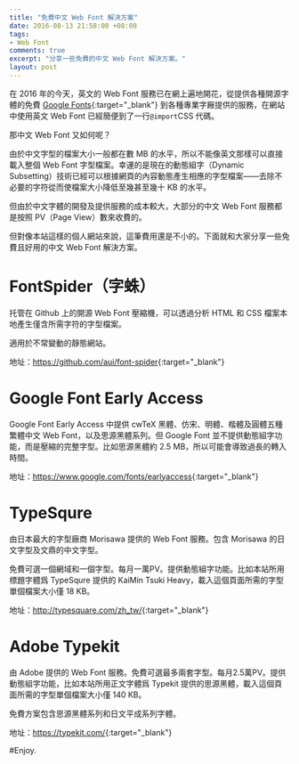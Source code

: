 ```yaml
---
title: "免費中文 Web Font 解決方案"
date: 2016-08-13 21:58:00 +08:00
tags:
- Web Font
comments: true
excerpt: "分享一些免費的中文 Web Font 解決方案。"
layout: post
---
```


在 2016 年的今天，英文的 Web Font 服務已在網上遍地開花，從提供各種開源字體的免費 [Google Fonts](https://fonts.google.com/){:target="_blank"} 到各種專業字厰提供的服務，在網站中使用英文 Web Font 已經簡便到了一行`@import`CSS 代碼。

那中文 Web Font 又如何呢？

由於中文字型的檔案大小一般都在數 MB 的水平，所以不能像英文那樣可以直接載入整個 Web Font 字型檔案。幸運的是現在的動態組字（Dynamic Subsetting）技術已經可以根據網頁的內容動態產生相應的字型檔案——去除不必要的字符從而使檔案大小降低至幾甚至幾十 KB 的水平。

但由於中文字體的開發及提供服務的成本較大，大部分的中文 Web Font 服務都是按照 PV（Page View）數來收費的。

但對像本站這樣的個人網站來說，這筆費用還是不小的。下面就和大家分享一些免費且好用的中文 Web Font 解決方案。

# FontSpider（字蛛）

托管在 Github 上的開源 Web Font 壓縮機，可以透過分析 HTML 和 CSS  檔案本地產生僅含所需字符的字型檔案。

適用於不常變動的靜態網站。

地址：<https://github.com/aui/font-spider>{:target="_blank"}

# Google Font Early Access

Google Font Early Access 中提供 cwTeX 黑體、仿宋、明體、楷體及圓體五種繁體中文 Web Font，以及思源黑體系列。但 Google Font 並不提供動態組字功能，而是壓縮的完整字型。比如思源黑體約 2.5 MB，所以可能會導致過長的轉入時間。

地址：<https://www.google.com/fonts/earlyaccess>{:target="_blank"}

# TypeSqure

由日本最大的字型廠商 Morisawa 提供的 Web Font 服務。包含 Morisawa 的日文字型及文鼎的中文字型。

免費可選一個網域和一個字型。每月一萬PV。提供動態組字功能。比如本站所用標題字體爲 TypeSqure 提供的 KaiMin Tsuki Heavy，載入這個頁面所需的字型單個檔案大小僅 18 KB。

地址：<http://typesquare.com/zh_tw/>{:target="_blank"}

# Adobe Typekit

由 Adobe 提供的 Web Font 服務。免費可選最多兩套字型。每月2.5萬PV。提供動態組字功能，比如本站所用正文字體爲 Typekit 提供的思源黑體，載入這個頁面所需的字型單個檔案大小僅 140 KB。

免費方案包含思源黑體系列和日文平成系列字體。

地址：<https://typekit.com/>{:target="_blank"}

#Enjoy.